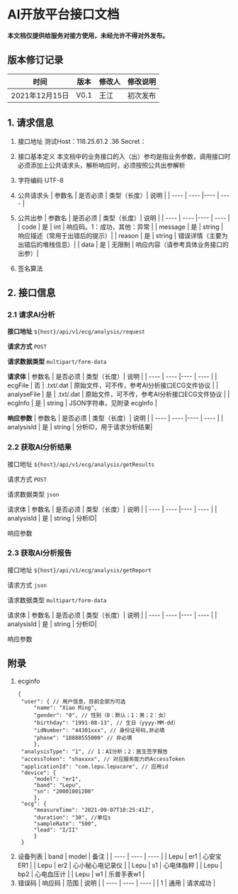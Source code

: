 # AI开放平台接口文档

**本文档仅提供给服务对接方使用，未经允许不得对外发布。**

## 版本修订记录
| 时间 | 版本 | 修改人 | 修改说明 |
| ---- | ---- | ---- | ---- |
| 2021年12月15日 | V0.1 | 王江 | 初次发布 |


## 1. 请求信息
1. 接口地址
   测试Host：118.25.61.2 .36   Secret：

2. 接口基本定义
   本文档中的业务接口的入（出）参均是指业务参数，调用接口时必须添加上公共请求头，解析响应时，必须按照公共出参解析

3. 字符编码
   UTF-8

4. 公共请求头
   | 参数名 | 是否必须 | 类型（长度）| 说明 |
   | ---- | ---- |---- | ---- |

5. 公共出参
   | 参数名 | 是否必须 | 类型（长度）| 说明 |
   | ---- | ---- |---- | ---- |
   | code | 是 | int | 响应码。1：成功，其他：异常 |
   | message | 是 | string | 响应描述（常用于出错后的提示）|
   | reason | 是 | string | 错误详情（主要为出错后的堆栈信息）|
   | data | 是 | 无限制 | 响应内容（请参考具体业务接口的出参）|

   
6. 签名算法
## 2. 接口信息
### 2.1 请求AI分析
 **接口地址**
`${host}/api/v1/ecg/analysis/request`

 **请求方式**
`POST`

 **请求数据类型**
`multipart/form-data`

 **请求体**
 | 参数名 | 是否必须 | 类型（长度）| 说明 |
 | ---- | ---- |---- | ---- |
 | ecgFile | 否 | .txt/.dat | 原始文件，可不传，参考AI分析接口ECG文件协议 |
 | analyseFile | 是 | .txt/.dat | 原始文件，可不传，参考AI分析接口ECG文件协议 |
 | ecgInfo | 是 | string | JSON字符串，见附录 ecgInfo |

 **响应参数**
| 参数名 | 是否必须 | 类型（长度）| 说明 |
| ---- | ---- |---- | ---- |
| analysisId | 是 | string | 分析ID，用于请求分析结果|


### 2.2 获取AI分析结果
 接口地址
`${host}/api/v1/ecg/analysis/getResults`

 请求方式
`POST`

 请求数据类型
`json`

 请求体
 | 参数名 | 是否必须 | 类型（长度）| 说明 |
 | ---- | ---- |---- | ---- |
 | analysisId | 是 | string | 分析ID|

 响应参数



### 2.3 获取AI分析报告
 接口地址
`${host}/api/v1/ecg/analysis/getReport`

 请求方式
`json`

 请求数据类型
`multipart/form-data`

 请求体
 | 参数名 | 是否必须 | 类型（长度）| 说明 |
 | ---- | ---- |---- | ---- |
 | analysisId | 是 | string | 分析ID|

 响应参数


## 附录
1. ecginfo
   ```jsonc
   {
    "user": { // 用户信息，目前全部为可选
        "name": "Xiao Ming", 
        "gender": "0", // 性别（0：默认；1：男；2：女）
        "birthday": "1991-08-13", // 生日（yyyy-MM-dd）
        "idNumber": "44301xxx", // 身份证号码,非必填
        "phone": "18888555000" // 非必填
        },
    "analysisType": "1", // 1：AI分析；2：医生签字报告
    "accessToken": "shaxxxx", // 对应服务能力的AccessToken
    "applicationId": "com.lepu.lepucare", // 应用id
    "device": {
        "model": "er1",
        "band": "Lepu",
        "sn": "20001001200"
        },
    "ecg": {
        "measureTime": "2021-09-07T10:25:41Z",
        "duration": "30", //单位s
        "sampleRate": "500",
        "lead": "I/II"
        }
    }

   ```
2. 设备列表
   | band | model | 备注 |
   | ---- | ---- | ---- |
   | Lepu | er1 | 心安宝ER1 |
   | Lepu | er2 | 心小秘心电记录仪 |
   | Lepu | s1 | 心电体脂秤 |
   | Lepu | bp2 | 心电血压计 |
   | Lepu | w1 | 乐普手表w1 |
3. 错误码
   | 响应码 | 范围 | 说明 |
   | ---- | ---- | ---- |
   | 1 | 通用 | 请求成功 |